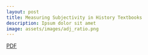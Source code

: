 ```yaml
---
layout: post
title: Measuring Subjectivity in History Textbooks
description: Ipsum dolor sit amet
image: assets/images/adj_ratio.png
---
```



<a href="http://onyilam.github.io/textbook.pdf" class="button">PDF</a>
